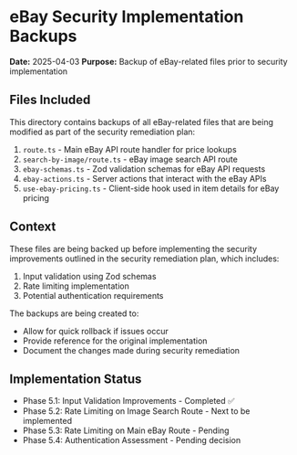 # eBay Security Implementation Backups

**Date:** 2025-04-03
**Purpose:** Backup of eBay-related files prior to security implementation

## Files Included

This directory contains backups of all eBay-related files that are being modified as part of the security remediation plan:

1. `route.ts` - Main eBay API route handler for price lookups
2. `search-by-image/route.ts` - eBay image search API route 
3. `ebay-schemas.ts` - Zod validation schemas for eBay API requests
4. `ebay-actions.ts` - Server actions that interact with the eBay APIs
5. `use-ebay-pricing.ts` - Client-side hook used in item details for eBay pricing

## Context

These files are being backed up before implementing the security improvements outlined in the security remediation plan, which includes:

1. Input validation using Zod schemas
2. Rate limiting implementation
3. Potential authentication requirements 

The backups are being created to:
- Allow for quick rollback if issues occur
- Provide reference for the original implementation 
- Document the changes made during security remediation

## Implementation Status

- Phase 5.1: Input Validation Improvements - Completed ✅
- Phase 5.2: Rate Limiting on Image Search Route - Next to be implemented
- Phase 5.3: Rate Limiting on Main eBay Route - Pending
- Phase 5.4: Authentication Assessment - Pending decision 